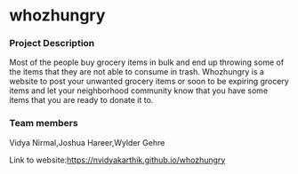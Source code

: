 # whozhungry
<h3>Project Description</h3>
Most of the people buy grocery items in bulk and end up throwing some of the items that they are not able to consume in trash. Whozhungry is a website to post your unwanted grocery items or soon to be expiring grocery items and let your neighborhood community know that you have some items that you are ready to donate it to.

<h3>Team members</h3>
Vidya Nirmal,Joshua Hareer,Wylder Gehre

Link to website:https://nvidyakarthik.github.io/whozhungry



